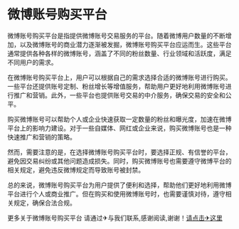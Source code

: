 # 微博账号购买平台

微博账号购买平台是指提供微博账号交易服务的平台。随着微博用户数量的不断增加，以及微博账号的商业潜力逐渐被发掘，微博账号购买平台应运而生。这些平台通常提供各种各样的微博账号，涵盖了不同的粉丝数量、行业领域和活跃度，满足不同用户的需求。

在微博账号购买平台上，用户可以根据自己的需求选择合适的微博账号进行购买。一些平台还提供账号定制、粉丝增长等增值服务，帮助用户更好地利用微博账号进行推广和营销。此外，一些平台也提供账号交易的中介服务，确保交易的安全和公平。

购买微博账号可以帮助个人或企业快速获取一定数量的粉丝和曝光度，加速在微博平台上的影响力建设。对于一些自媒体、网红或企业来说，购买微博账号也是一种快速推广和营销的策略。

然而，需要注意的是，在选择微博账号购买平台时，要选择正规、有信誉的平台，避免因交易纠纷或其他问题造成损失。同时，购买微博账号也需要遵守微博平台的相关规定，避免违反微博规定而导致账号被封禁。

总的来说，微博账号购买平台为用户提供了便利和选择，帮助他们更好地利用微博平台进行个人或商业推广。但在购买和使用微博账号时，也需要谨慎对待，遵守相关规定，确保合法合规。

更多关于微博账号购买平台 请通过✈与我们联系,感谢阅读,谢谢！[请点击✈这里](https://t.me/pt99bot)